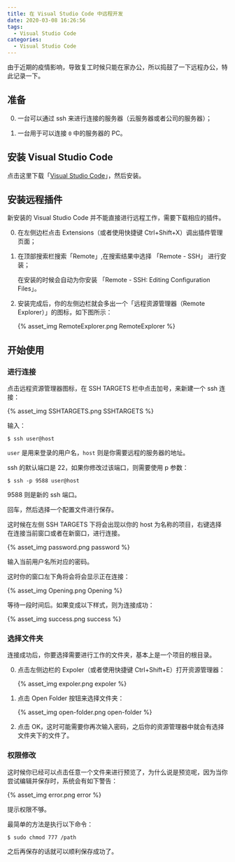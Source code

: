 ```yaml
---
title: 在 Visual Studio Code 中远程开发
date: 2020-03-08 16:26:56
tags:
  - Visual Studio Code
categories:
  - Visual Studio Code
---
```


由于近期的疫情影响，导致复工时候只能在家办公，所以捣鼓了一下远程办公，特此记录一下。

<!-- more -->

##  准备

0.  一台可以通过 ssh 来进行连接的服务器（云服务器或者公司的服务器）；

1.  一台用于可以连接 `0` 中的服务器的 PC。

##  安装 Visual Studio Code

点击这里下载「[Visual Studio Code](https://code.visualstudio.com/)」，然后安装。

##  安装远程插件

新安装的 Visual Studio Code 并不能直接进行远程工作，需要下载相应的插件。

0.  在左侧边栏点击 Extensions（或者使用快捷键 Ctrl+Shift+X）调出插件管理页面；

1.  在顶部搜索栏搜索「Remote」,在搜索结果中选择 「Remote - SSH」 进行安装；

    在安装的时候会自动为你安装 「Remote - SSH: Editing Configuration Files」。

2.  安装完成后，你的左侧边栏就会多出一个「远程资源管理器（Remote Explorer）」的图标，如下图所示：

    <!-- ![Remote Explorer](https://i.loli.net/2020/03/08/YXuTfDQxovHUkNm.png) -->
    {% asset_img RemoteExplorer.png RemoteExplorer %}

##  开始使用

### 进行连接

点击远程资源管理器图标，在 SSH TARGETS 栏中点击加号，来新建一个 ssh 连接：

<!-- ![SSH TARGETS](https://i.loli.net/2020/03/08/mlqFf1N9nuxRaEp.png) -->
{% asset_img SSHTARGETS.png SSHTARGETS %}

输入：

```shell
$ ssh user@host
```

`user` 是用来登录的用户名，`host` 则是你需要远程的服务器的地址。

ssh 的默认端口是 22，如果你修改过该端口，则需要使用 p 参数：

```shell
$ ssh -p 9588 user@host
```

9588 则是新的 ssh 端口。

回车，然后选择一个配置文件进行保存。

这时候在左侧 SSH TARGETS 下将会出现以你的 host 为名称的项目，右键选择在连接当前窗口或者在新窗口，进行连接。

<!-- ![password.png](https://i.loli.net/2020/03/08/jXhLQ2UgY5Gwl3f.png) -->
{% asset_img password.png password %}

输入当前用户名所对应的密码。

这时你的窗口左下角将会将会显示正在连接：

<!-- ![Opening](https://i.loli.net/2020/03/08/Fa6xRzThrIsEYUN.png) -->
{% asset_img Opening.png Opening %}

等待一段时间后。如果变成以下样式，则为连接成功：

<!-- ![success.png](https://i.loli.net/2020/03/08/v6jDnFKbcJPWLRl.png) -->
{% asset_img success.png success %}

### 选择文件夹

连接成功后，你要选择需要进行工作的文件夹，基本上是一个项目的根目录。

0.  点击左侧边栏的 Expoler（或者使用快捷键 Ctrl+Shift+E）打开资源管理器：

    <!-- ![expoler.png](https://i.loli.net/2020/03/08/Tltvb9aLrmq67CI.png) -->
    {% asset_img expoler.png expoler %}

1.  点击 Open Folder 按钮来选择文件夹：

    <!-- ![open-folder.png](https://i.loli.net/2020/03/08/2JU7CYA5i6T1Fzc.png) -->
    {% asset_img open-folder.png open-folder %}

2.  点击 OK，这时可能需要你再次输入密码，之后你的资源管理器中就会有选择文件夹下的文件了。

### 权限修改

这时候你已经可以点击任意一个文件来进行预览了，为什么说是预览呢，因为当你尝试编辑并保存时，系统会有如下警告：

<!-- ![error.png](https://i.loli.net/2020/03/08/BemOgUkIxCsjPrh.png) -->
{% asset_img error.png error %}

提示权限不够。

最简单的方法是执行以下命令：

```shell
$ sudo chmod 777 /path
```

之后再保存的话就可以顺利保存成功了。
